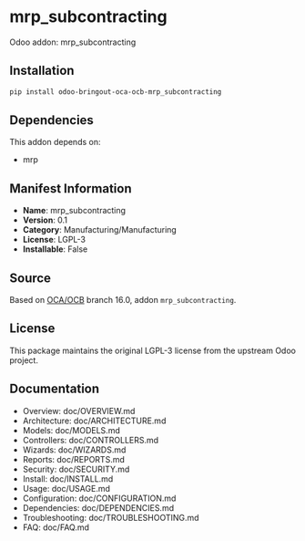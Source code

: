 # mrp_subcontracting

Odoo addon: mrp_subcontracting

## Installation

```bash
pip install odoo-bringout-oca-ocb-mrp_subcontracting
```

## Dependencies

This addon depends on:
- mrp

## Manifest Information

- **Name**: mrp_subcontracting
- **Version**: 0.1
- **Category**: Manufacturing/Manufacturing
- **License**: LGPL-3
- **Installable**: False

## Source

Based on [OCA/OCB](https://github.com/OCA/OCB) branch 16.0, addon `mrp_subcontracting`.

## License

This package maintains the original LGPL-3 license from the upstream Odoo project.

## Documentation

- Overview: doc/OVERVIEW.md
- Architecture: doc/ARCHITECTURE.md
- Models: doc/MODELS.md
- Controllers: doc/CONTROLLERS.md
- Wizards: doc/WIZARDS.md
- Reports: doc/REPORTS.md
- Security: doc/SECURITY.md
- Install: doc/INSTALL.md
- Usage: doc/USAGE.md
- Configuration: doc/CONFIGURATION.md
- Dependencies: doc/DEPENDENCIES.md
- Troubleshooting: doc/TROUBLESHOOTING.md
- FAQ: doc/FAQ.md
